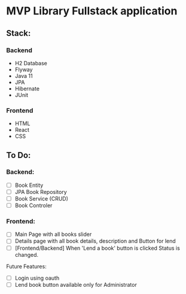 # MVP Library Fullstack application
## Stack:
### Backend
- H2 Database
- Flyway
- Java 11
- JPA
- Hibernate
- JUnit
### Frontend
- HTML
- React
- CSS

## To Do:
### Backend:
- [ ] Book Entity
- [ ] JPA Book Repository
- [ ] Book Service (CRUD)
- [ ] Book Controler

### Frontend:
- [ ] Main Page with all books slider
- [ ] Details page with all book details, description and Button for lend
- [ ] [Frontend/Backend] When 'Lend a book' button is clicked Status is changed.

Future Features:
- [ ] Login using oauth
- [ ] Lend book button available only for Administrator

